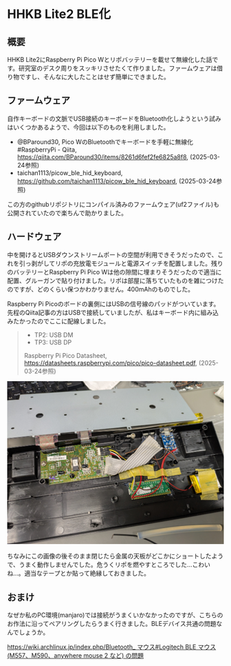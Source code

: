 # HHKB Lite2 BLE化
## 概要

HHKB Lite2にRaspberry Pi Pico Wとリポバッテリーを載せて無線化した話です。研究室のデスク周りをスッキリさせたくて作りました。ファームウェアは借り物ですし、そんなに大したことはせず簡単にできました。


## ファームウェア

自作キーボードの文脈でUSB接続のキーボードをBluetooth化しようという試みはいくつかあるようで、今回は以下のものを利用しました。

- @BParound30, Pico WのBluetoothでキーボードを手軽に無線化 #RaspberryPi - Qiita, <https://qiita.com/BParound30/items/8261d6fef2fe6825a8f8>, (2025-03-24参照)
- taichan1113/picow_ble_hid_keyboard, <https://github.com/taichan1113/picow_ble_hid_keyboard>, (2025-03-24参照) 

この方のgithubリポジトリにコンパイル済みのファームウェア(uf2ファイル)も公開されていたので楽ちんで助かりました。


## ハードウェア

中を開けるとUSBダウンストリームポートの空間が利用できそうだったので、これを引っ剥がしてリポの充放電モジュールと電源スイッチを配置しました。残りのバッテリーとRaspberry Pi Pico Wは他の隙間に埋まりそうだったので適当に配置、グルーガンで貼り付けました。リポは部屋に落ちていたものを雑につけたのですが、どのくらい保つかわかりません。400mAhのものでした。

Raspberry Pi Picoのボードの裏側にはUSBの信号線のパッドがついています。先程のQiita記事の方はUSBで接続していましたが、私はキーボード内に組み込みたかったのでここに配線しました。

> - TP2: USB DM
> - TP3: USB DP
>
> Raspberry Pi Pico Datasheet, <https://datasheets.raspberrypi.com/pico/pico-datasheet.pdf>, (2025-03-24参照)


![HHKB Lite2の中に詰め込んだ様子](./thumbnail.png)

ちなみにこの画像の後そのまま閉じたら金属の天板がどこかにショートしたようで、うまく動作しませんでした。危うくリポを燃やすところでした…こわいね…。適当なテープとか貼って絶縁しておきました。


## おまけ

なぜか私のPC環境(manjaro)では接続がうまくいかなかったのですが、こちらのお作法に沿ってペアリングしたらうまく行きました。BLEデバイス共通の問題なんでしょうか。

[https://wiki.archlinux.jp/index.php/Bluetooth_
マウス#Logitech BLE マウス (M557、M590、anywhere mouse 2 など) の問題](https://wiki.archlinux.jp/index.php/Bluetooth_%E3%83%9E%E3%82%A6%E3%82%B9#Logitech_BLE_.E3.83.9E.E3.82.A6.E3.82.B9_.28M557.E3.80.81M590.E3.80.81anywhere_mouse_2_.E3.81.AA.E3.81.A9.29_.E3.81.AE.E5.95.8F.E9.A1.8C)





